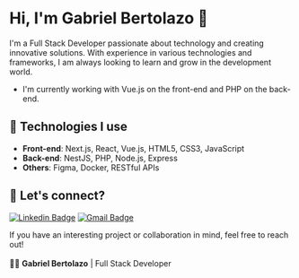 # Hi, I'm Gabriel Bertolazo 👋

I'm a Full Stack Developer passionate about technology and creating innovative solutions. With experience in various technologies and frameworks, I am always looking to learn and grow in the development world.

- I'm currently working with Vue.js on the front-end and PHP on the back-end.

## 🔧 Technologies I use

- **Front-end**: Next.js, React, Vue.js, HTML5, CSS3, JavaScript
- **Back-end**: NestJS, PHP, Node.js, Express
- **Others**: Figma, Docker, RESTful APIs

## 🚀 Let's connect?
[![Linkedin Badge](https://img.shields.io/badge/-gabriel--bertolazo-blue?style=flat-square&logo=Linkedin&logoColor=white&link=https://www.linkedin.com/in/gabriel-bertolazo-152a627b/)](https://www.linkedin.com/in/gabriel-bertolazo-152a627b/)
[![Gmail Badge](https://img.shields.io/badge/-gabrielbertolazo@live.com-c14438?style=flat-square&logo=Gmail&logoColor=white&link=mailto:gabrielbertolazo@live.com)](mailto:gabrielbertolazo@live.com)

If you have an interesting project or collaboration in mind, feel free to reach out!<br>
<br>
👨‍💻 **Gabriel Bertolazo** | Full Stack Developer
